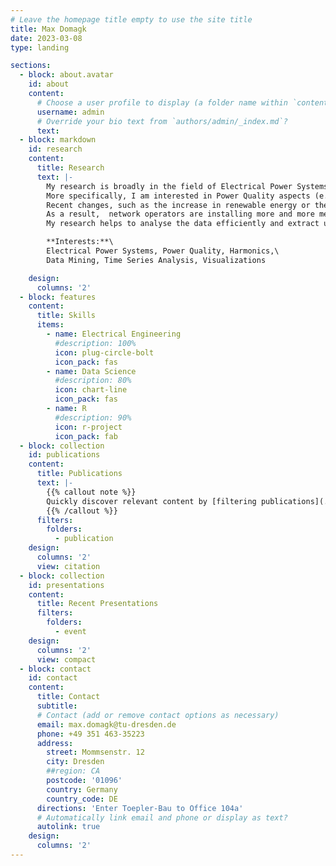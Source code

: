 ```yaml
---
# Leave the homepage title empty to use the site title
title: Max Domagk
date: 2023-03-08
type: landing

sections:
  - block: about.avatar
    id: about
    content:
      # Choose a user profile to display (a folder name within `content/authors/`)
      username: admin
      # Override your bio text from `authors/admin/_index.md`?
      text:
  - block: markdown
    id: research
    content:
      title: Research
      text: |-
        My research is broadly in the field of Electrical Power Systems studying distribution and transmission systems.
        More specifically, I am interested in Power Quality aspects (e.g. distortion of voltage and current).
        Recent changes, such as the increase in renewable energy or the large-scale introduction of electric vehicles, have a significant impact on Power Quality.
        As a result,  network operators are installing more and more measurements to monitor their networks, resulting in large amounts of data.
        My research helps to analyse the data efficiently and extract useful information using data analysis and data mining methods.

        **Interests:**\
        Electrical Power Systems, Power Quality, Harmonics,\
        Data Mining, Time Series Analysis, Visualizations

    design:
      columns: '2'
  - block: features
    content:
      title: Skills
      items:
        - name: Electrical Engineering
          #description: 100%
          icon: plug-circle-bolt
          icon_pack: fas
        - name: Data Science
          #description: 80%
          icon: chart-line
          icon_pack: fas
        - name: R
          #description: 90%
          icon: r-project
          icon_pack: fab
  - block: collection
    id: publications
    content:
      title: Publications
      text: |-
        {{% callout note %}}
        Quickly discover relevant content by [filtering publications](./publication/).
        {{% /callout %}}
      filters:
        folders:
          - publication
    design:
      columns: '2'
      view: citation
  - block: collection
    id: presentations
    content:
      title: Recent Presentations
      filters:
        folders:
          - event
    design:
      columns: '2'
      view: compact
  - block: contact
    id: contact
    content:
      title: Contact
      subtitle:
      # Contact (add or remove contact options as necessary)
      email: max.domagk@tu-dresden.de
      phone: +49 351 463-35223
      address:
        street: Mommsenstr. 12
        city: Dresden
        ##region: CA
        postcode: '01096'
        country: Germany
        country_code: DE
      directions: 'Enter Toepler-Bau to Office 104a'
      # Automatically link email and phone or display as text?
      autolink: true
    design:
      columns: '2'
---
```

